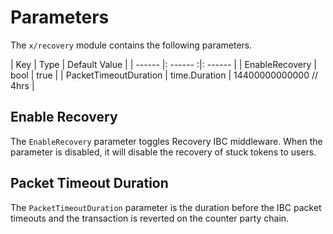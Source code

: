 # Parameters

The `x/recovery` module contains the following parameters.

| Key    | Type     | Default Value |
| ------ |: ------ :|: ------ |
| EnableRecovery | bool | true |
| PacketTimeoutDuration | time.Duration | 14400000000000  // 4hrs |

## Enable Recovery

The `EnableRecovery` parameter toggles Recovery IBC middleware. When the parameter is disabled, it will disable the recovery of stuck tokens to users.

## Packet Timeout Duration

The `PacketTimeoutDuration` parameter is the duration before the IBC packet timeouts and the transaction is reverted on the counter party chain.